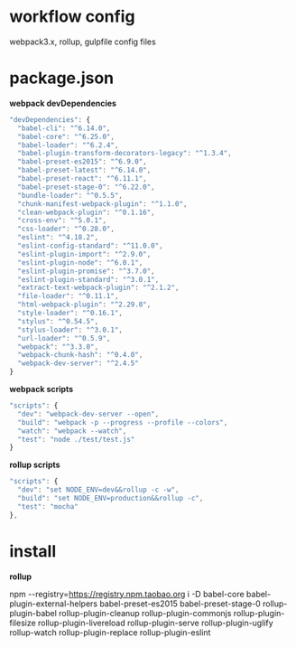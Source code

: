# workflow config
webpack3.x, rollup, gulpfile config files

# package.json 

**webpack devDependencies**

```js
"devDependencies": {
  "babel-cli": "^6.14.0",
  "babel-core": "^6.25.0",
  "babel-loader": "^6.2.4",
  "babel-plugin-transform-decorators-legacy": "^1.3.4",
  "babel-preset-es2015": "^6.9.0",
  "babel-preset-latest": "^6.14.0",
  "babel-preset-react": "^6.11.1",
  "babel-preset-stage-0": "^6.22.0",
  "bundle-loader": "^0.5.5",
  "chunk-manifest-webpack-plugin": "^1.1.0",
  "clean-webpack-plugin": "^0.1.16",
  "cross-env": "^5.0.1",
  "css-loader": "^0.28.0",
  "eslint": "^4.18.2",
  "eslint-config-standard": "^11.0.0",
  "eslint-plugin-import": "^2.9.0",
  "eslint-plugin-node": "^6.0.1",
  "eslint-plugin-promise": "^3.7.0",
  "eslint-plugin-standard": "^3.0.1",
  "extract-text-webpack-plugin": "^2.1.2",
  "file-loader": "^0.11.1",
  "html-webpack-plugin": "^2.29.0",
  "style-loader": "^0.16.1",
  "stylus": "^0.54.5",
  "stylus-loader": "^3.0.1",
  "url-loader": "^0.5.9",
  "webpack": "^3.3.0",
  "webpack-chunk-hash": "^0.4.0",
  "webpack-dev-server": "^2.4.5"
}
```

**webpack scripts**

```js
"scripts": {
  "dev": "webpack-dev-server --open",
  "build": "webpack -p --progress --profile --colors",
  "watch": "webpack --watch",
  "test": "node ./test/test.js"
}
```

**rollup scripts**

```js
"scripts": {
  "dev": "set NODE_ENV=dev&&rollup -c -w",
  "build": "set NODE_ENV=production&&rollup -c",
  "test": "mocha"
},
```

# install

**rollup**

npm --registry=https://registry.npm.taobao.org i -D babel-core babel-plugin-external-helpers babel-preset-es2015 babel-preset-stage-0 rollup-plugin-babel rollup-plugin-cleanup rollup-plugin-commonjs rollup-plugin-filesize rollup-plugin-livereload rollup-plugin-serve rollup-plugin-uglify rollup-watch rollup-plugin-replace rollup-plugin-eslint
